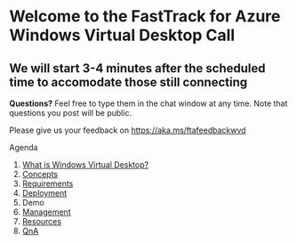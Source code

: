 # Welcome to the FastTrack for Azure Windows Virtual Desktop Call
## We will start 3-4 minutes after the scheduled time to accomodate those still connecting

**Questions?** Feel free to type them in the chat window at any time. Note that questions you post will be public. 

Please give us your feedback on https://aka.ms/ftafeedbackwvd

Agenda
1. [What is Windows Virtual Desktop?](./what-is-wvd.md)
1. [Concepts](./wvd-concepts.md)
1. [Requirements](./wvd-prereqs.md)
1. [Deployment](./wvd-deployment.md)
1. Demo
1. [Management](./wvd-mgmt.md)
1. [Resources](./wvd-resources.md)
1. [QnA](/wvd-faq.md)
